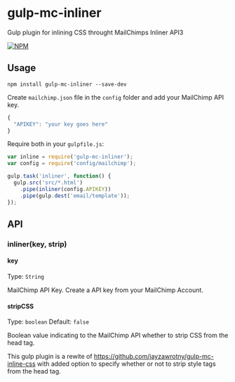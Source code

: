 # gulp-mc-inliner
Gulp plugin for inlining CSS throught MailChimps Inliner API3

[![NPM](https://nodei.co/npm/gulp-mc-inliner.png)](https://npmjs.org/package/gulp-mc-inliner)

## Usage

```shell
npm install gulp-mc-inliner --save-dev
```

Create `mailchimp.json` file in the `config` folder and add your MailChimp API key.

```javascript
{
  "APIKEY": "your key goes here"
}
```

Require both in your `gulpfile.js`:

```javascript
var inline = require('gulp-mc-inliner');
var config = require('config/mailchimp');

gulp.task('inliner', function() {
  gulp.src('src/*.html')
    .pipe(inliner(config.APIKEY))
    .pipe(gulp.dest('email/template'));
});
```

## API

### inliner(key, strip)

#### key
Type: `String`

MailChimp API Key. Create a API key from your MailChimp Account.

#### stripCSS
Type: `boolean`
Default: `false`

Boolean value indicating to the MailChimp API whether to strip CSS from the head tag.

This gulp plugin is a rewite of https://github.com/jayzawrotny/gulp-mc-inline-css with added option to specify whether or not to strip style tags from the head tag.